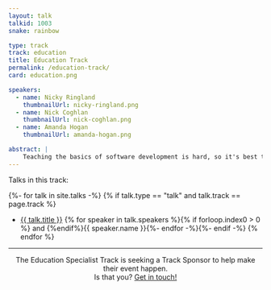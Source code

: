 ```yaml
---
layout: talk
talkid: 1003
snake: rainbow

type: track
track: education
title: Education Track
permalink: /education-track/
card: education.png

speakers: 
  - name: Nicky Ringland
    thumbnailUrl: nicky-ringland.png
  - name: Nick Coghlan
    thumbnailUrl: nick-coghlan.png
  - name: Amanda Hogan
    thumbnailUrl: amanda-hogan.png

abstract: | 
    Teaching the basics of software development is hard, so it's best to get them while they're young. Not just development in Python, but also visual programming languages. The Education Specialist Track brings together both educators and creators of educational tools to discuss ideas to help the next generation of programmers. This track also includes the <a href="http://localhost:4000/speak/showcase">Education Showcase</a>.
---
```


Talks in this track:

{%- for talk in site.talks -%}
    {% if talk.type == "talk" and talk.track == page.track %}
* [{{ talk.title }}]({{talk.url}}) {% for speaker in talk.speakers %}{% if forloop.index0 > 0 %} and {%endif%}{{ speaker.name }}{%- endfor -%}{%- endif -%}
{% endfor %}

<hr>
<p align="center">The Education Specialist Track is seeking a Track Sponsor to help make their event happen.<br>Is that you? <a href="/news/call-for-sponsorship/">Get in touch!</a></p>
